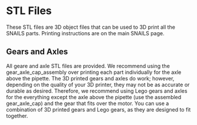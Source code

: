 # STL Files

These STL files are 3D object files that can be used to 3D print all the SNAILS parts. Printing instructions are on the main SNAILS page.

## Gears and Axles
All geare and axle STL files are provided. We recommend using the gear_axle_cap_assembly over printing each part individually for the axle above the pipette. The 3D printed gears and axles do work; however, depending on the quality of your 3D printer, they may not be as accurate or durable as desired. Therefore, we recommend using Lego gears and axles for the everything except the axle above the pipette (use the assembled gear_axle_cap) and the gear that fits over the motor. You can use a combination of 3D printed gears and Lego gears, as they are designed to fit together.
